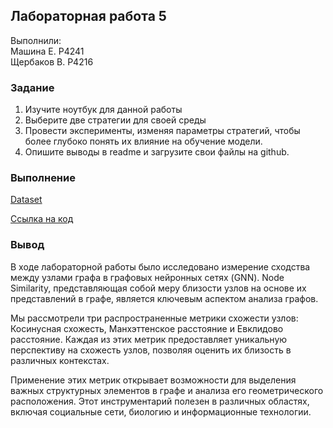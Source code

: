 ## Лабораторная работа 5

Выполнили: <br>
Машина Е. P4241 <br>
Щербаков В. P4216

### Задание

1. Изучите ноутбук для данной работы
2. Выберите две стратегии для своей среды
3. Провести эксперименты, изменяя параметры стратегий, 
чтобы более глубоко понять их влияние на обучение 
модели.
4. Опишите выводы в readme и загрузите свои файлы на 
github.

### Выполнение
[Dataset](https://pykeen.readthedocs.io/en/stable/api/pykeen.datasets.Kinships.html)

[Ссылка на код](./KG_№2.ipynb)

### Вывод

В ходе лабораторной работы было исследовано измерение сходства между узлами графа в графовых нейронных сетях (GNN). Node Similarity, представляющая собой меру близости узлов на основе их представлений в графе, является ключевым аспектом анализа графов.

Мы рассмотрели три распространенные метрики схожести узлов: Косинусная схожесть, Манхэттенское расстояние и Евклидово расстояние. Каждая из этих метрик предоставляет уникальную перспективу на схожесть узлов, позволяя оценить их близость в различных контекстах.

Применение этих метрик открывает возможности для выделения важных структурных элементов в графе и анализа его геометрического расположения. Этот инструментарий полезен в различных областях, включая социальные сети, биологию и информационные технологии.
